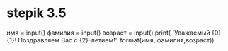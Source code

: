 # stepik 3.5
имя = input()
фамилия = input()
возраст = input()
print( 'Уважаемый {0} {1}! Поздравляем Вас с {2}-летием!'. format(имя, фамилия,возраст))
